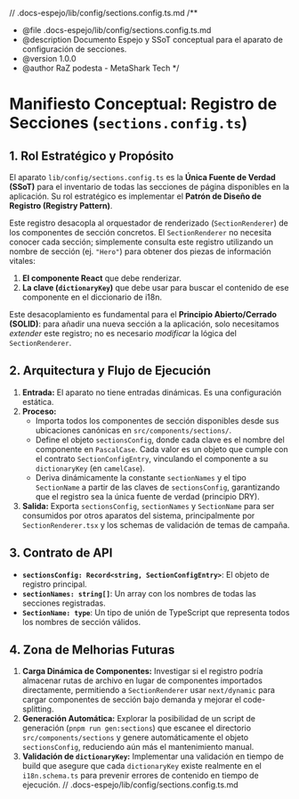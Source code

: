 // .docs-espejo/lib/config/sections.config.ts.md
/**
 * @file .docs-espejo/lib/config/sections.config.ts.md
 * @description Documento Espejo y SSoT conceptual para el aparato de configuración de secciones.
 * @version 1.0.0
 * @author RaZ podesta - MetaShark Tech
 */

# Manifiesto Conceptual: Registro de Secciones (`sections.config.ts`)

## 1. Rol Estratégico y Propósito

El aparato `lib/config/sections.config.ts` es la **Única Fuente de Verdad (SSoT)** para el inventario de todas las secciones de página disponibles en la aplicación. Su rol estratégico es implementar el **Patrón de Diseño de Registro (Registry Pattern)**.

Este registro desacopla al orquestador de renderizado (`SectionRenderer`) de los componentes de sección concretos. El `SectionRenderer` no necesita conocer cada sección; simplemente consulta este registro utilizando un nombre de sección (ej. `"Hero"`) para obtener dos piezas de información vitales:

1.  **El componente React** que debe renderizar.
2.  **La clave (`dictionaryKey`)** que debe usar para buscar el contenido de ese componente en el diccionario de i18n.

Este desacoplamiento es fundamental para el **Principio Abierto/Cerrado (SOLID)**: para añadir una nueva sección a la aplicación, solo necesitamos *extender* este registro; no es necesario *modificar* la lógica del `SectionRenderer`.

## 2. Arquitectura y Flujo de Ejecución

1.  **Entrada:** El aparato no tiene entradas dinámicas. Es una configuración estática.
2.  **Proceso:**
    *   Importa todos los componentes de sección disponibles desde sus ubicaciones canónicas en `src/components/sections/`.
    *   Define el objeto `sectionsConfig`, donde cada clave es el nombre del componente en `PascalCase`. Cada valor es un objeto que cumple con el contrato `SectionConfigEntry`, vinculando el componente a su `dictionaryKey` (en `camelCase`).
    *   Deriva dinámicamente la constante `sectionNames` y el tipo `SectionName` a partir de las claves de `sectionsConfig`, garantizando que el registro sea la única fuente de verdad (principio DRY).
3.  **Salida:** Exporta `sectionsConfig`, `sectionNames` y `SectionName` para ser consumidos por otros aparatos del sistema, principalmente por `SectionRenderer.tsx` y los schemas de validación de temas de campaña.

## 3. Contrato de API

*   **`sectionsConfig: Record<string, SectionConfigEntry>`**: El objeto de registro principal.
*   **`sectionNames: string[]`**: Un array con los nombres de todas las secciones registradas.
*   **`SectionName: type`**: Un tipo de unión de TypeScript que representa todos los nombres de sección válidos.

## 4. Zona de Melhorias Futuras

1.  **Carga Dinámica de Componentes:** Investigar si el registro podría almacenar rutas de archivo en lugar de componentes importados directamente, permitiendo a `SectionRenderer` usar `next/dynamic` para cargar componentes de sección bajo demanda y mejorar el code-splitting.
2.  **Generación Automática:** Explorar la posibilidad de un script de generación (`pnpm run gen:sections`) que escanee el directorio `src/components/sections` y genere automáticamente el objeto `sectionsConfig`, reduciendo aún más el mantenimiento manual.
3.  **Validación de `dictionaryKey`:** Implementar una validación en tiempo de build que asegure que cada `dictionaryKey` existe realmente en el `i18n.schema.ts` para prevenir errores de contenido en tiempo de ejecución.
// .docs-espejo/lib/config/sections.config.ts.md